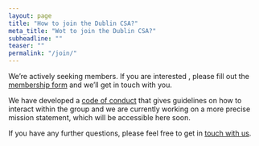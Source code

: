 ```yaml
---
layout: page
title: "How to join the Dublin CSA?"
meta_title: "Wot to join the Dublin CSA?"
subheadline: ""
teaser: ""
permalink: "/join/"
---
```


We’re actively seeking  members. If you are interested , please fill out the [membership form](/membership-form/) and we’ll get in touch with you.

We have developed a [code of conduct](/code-of-conduct/) that gives guidelines on how to interact within the group and we are currently working on a more precise mission statement, which will be accessible here soon. 

If you have any further questions, please feel free to get in [touch with us](/contact/).

